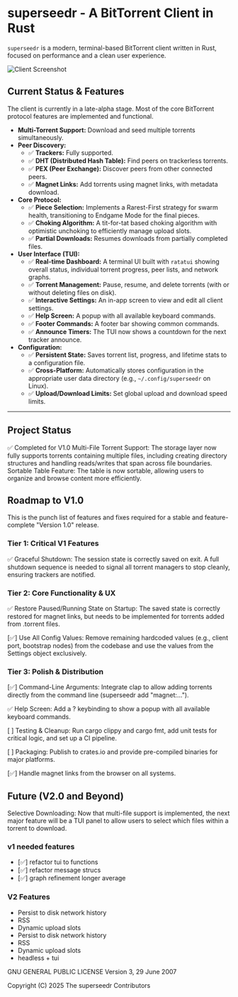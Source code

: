 # superseedr - A BitTorrent Client in Rust

`superseedr` is a modern, terminal-based BitTorrent client written in Rust, focused on performance and a clean user experience.

![Client Screenshot](https://i.imgur.com/G5gQO0B.jpeg)

## Current Status & Features

The client is currently in a late-alpha stage. Most of the core BitTorrent protocol features are implemented and functional.

-   **Multi-Torrent Support:** Download and seed multiple torrents simultaneously.
-   **Peer Discovery:**
    -   ✅ **Trackers:** Fully supported.
    -   ✅ **DHT (Distributed Hash Table):** Find peers on trackerless torrents.
    -   ✅ **PEX (Peer Exchange):** Discover peers from other connected peers.
    -   ✅ **Magnet Links:** Add torrents using magnet links, with metadata download.
-   **Core Protocol:**
    -   ✅ **Piece Selection:** Implements a Rarest-First strategy for swarm health, transitioning to Endgame Mode for the final pieces.
    -   ✅ **Choking Algorithm:** A tit-for-tat based choking algorithm with optimistic unchoking to efficiently manage upload slots.
    -   ✅ **Partial Downloads:** Resumes downloads from partially completed files.
-   **User Interface (TUI):**
    -   ✅ **Real-time Dashboard:** A terminal UI built with `ratatui` showing overall status, individual torrent progress, peer lists, and network graphs.
    -   ✅ **Torrent Management:** Pause, resume, and delete torrents (with or without deleting files on disk).
    -   ✅ **Interactive Settings:** An in-app screen to view and edit all client settings.
    -   ✅ **Help Screen:** A popup with all available keyboard commands.
    -   ✅ **Footer Commands:** A footer bar showing common commands.
    -   ✅ **Announce Timers:** The TUI now shows a countdown for the next tracker announce.
-   **Configuration:**
    -   ✅ **Persistent State:** Saves torrent list, progress, and lifetime stats to a configuration file.
    -   ✅ **Cross-Platform:** Automatically stores configuration in the appropriate user data directory (e.g., `~/.config/superseedr` on Linux).
    -   ✅ **Upload/Download Limits:** Set global upload and download speed limits.

---

## Project Status
✅ Completed for V1.0
Multi-File Torrent Support: The storage layer now fully supports torrents containing multiple files, including creating directory structures and handling reads/writes that span across file boundaries.
Sortable Table Feature: The table is now sortable, allowing users to organize and browse content more efficiently.

## Roadmap to V1.0
This is the punch list of features and fixes required for a stable and feature-complete "Version 1.0" release.

### Tier 1: Critical V1 Features
✅ Graceful Shutdown: The session state is correctly saved on exit. A full shutdown sequence is needed to signal all torrent managers to stop cleanly, ensuring trackers are notified.

### Tier 2: Core Functionality & UX
✅ Restore Paused/Running State on Startup: The saved state is correctly restored for magnet links, but needs to be implemented for torrents added from .torrent files.

[✅] Use All Config Values: Remove remaining hardcoded values (e.g., client port, bootstrap nodes) from the codebase and use the values from the Settings object exclusively.

### Tier 3: Polish & Distribution
[✅] Command-Line Arguments: Integrate clap to allow adding torrents directly from the command line (superseedr add "magnet:...").

✅ Help Screen: Add a ? keybinding to show a popup with all available keyboard commands.

[ ] Testing & Cleanup: Run cargo clippy and cargo fmt, add unit tests for critical logic, and set up a CI pipeline.

[ ] Packaging: Publish to crates.io and provide pre-compiled binaries for major platforms.

[✅] Handle magnet links from the browser on all systems.

## Future (V2.0 and Beyond)
Selective Downloading: Now that multi-file support is implemented, the next major feature will be a TUI panel to allow users to select which files within a torrent to download.

### v1 needed features

- [✅] refactor tui to functions
- [✅] refactor message strucs
- [✅] graph refinement longer average

### V2 Features
- Persist to disk network history
- RSS
- Dynamic upload slots
- Persist to disk network history
- RSS
- Dynamic upload slots
- headless + tui

GNU GENERAL PUBLIC LICENSE
Version 3, 29 June 2007

Copyright (C) 2025 The superseedr Contributors

